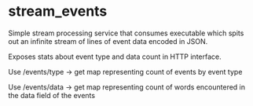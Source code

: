 # stream_events

Simple stream processing service that consumes executable which spits out an infinite stream of lines of event data encoded in JSON.

Exposes stats about event type and data count in HTTP interface.


Use /events/type  -> get map representing count of events by event type

Use /events/data -> get map representing count of words encountered in the data field of the events

